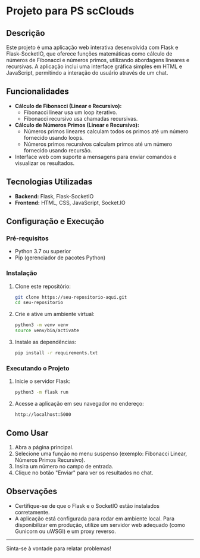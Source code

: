 # Projeto para PS scClouds

## Descrição
Este projeto é uma aplicação web interativa desenvolvida com Flask e Flask-SocketIO, que oferece funções matemáticas como cálculo de números de Fibonacci e números primos, utilizando abordagens lineares e recursivas. A aplicação inclui uma interface gráfica simples em HTML e JavaScript, permitindo a interação do usuário através de um chat.

## Funcionalidades
- **Cálculo de Fibonacci (Linear e Recursivo):**
  - Fibonacci linear usa um loop iterativo.
  - Fibonacci recursivo usa chamadas recursivas.
- **Cálculo de Números Primos (Linear e Recursivo):**
  - Números primos lineares calculam todos os primos até um número fornecido usando loops.
  - Números primos recursivos calculam primos até um número fornecido usando recursão.
- Interface web com suporte a mensagens para enviar comandos e visualizar os resultados.

## Tecnologias Utilizadas
- **Backend:** Flask, Flask-SocketIO
- **Frontend:** HTML, CSS, JavaScript, Socket.IO

## Configuração e Execução

### Pré-requisitos
- Python 3.7 ou superior
- Pip (gerenciador de pacotes Python)

### Instalação
1. Clone este repositório:
   ```bash
   git clone https://seu-repositorio-aqui.git
   cd seu-repositorio
   ```
2. Crie e ative um ambiente virtual:
   ```bash
   python3 -m venv venv
   source venv/bin/activate
   ```
3. Instale as dependências:
   ```bash
   pip install -r requirements.txt
   ```

### Executando o Projeto
1. Inicie o servidor Flask:
   ```bash
   python3 -m flask run
   ```
2. Acesse a aplicação em seu navegador no endereço:
   ```
   http://localhost:5000
   ```

## Como Usar
1. Abra a página principal.
2. Selecione uma função no menu suspenso (exemplo: Fibonacci Linear, Números Primos Recursivo).
3. Insira um número no campo de entrada.
4. Clique no botão "Enviar" para ver os resultados no chat.


## Observações
- Certifique-se de que o Flask e o SocketIO estão instalados corretamente.
- A aplicação está configurada para rodar em ambiente local. Para disponibilizar em produção, utilize um servidor web adequado (como Gunicorn ou uWSGI) e um proxy reverso.

---

Sinta-se à vontade para relatar problemas!

